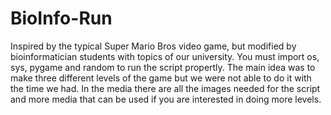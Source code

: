 # BioInfo-Run
Inspired by the typical Super Mario Bros video game, but modified by bioinformatician students with topics of our university. You must import os, sys, pygame and random to run the script propertly. The main idea was to make three different levels of the game but we were not able to do it with the time we had. In the media there are all the images needed for the script and more media that can be used if you are interested in doing more levels.
